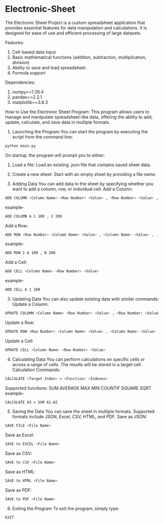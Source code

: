 # Electronic-Sheet
The Electronic Sheet Project is a custom spreadsheet application that provides essential features for data manipulation and calculations. It is designed for ease of use and efficient processing of large datasets.

Features:
1. Cell-based data input
2. Basic mathematical functions (addition, subtraction, multiplication, division)
3. Ability to save and load spreadsheet.
4. Formula support
   
Dependencies:
1. numpy==1.26.4
2. pandas==2.2.1
3. matplotlib==3.8.3

How to Use the Electronic Sheet Program:
This program allows users to manage and manipulate spreadsheet-like data, offering the ability to add, update, calculate, and save data in multiple formats.

1. Launching the Program
You can start the program by executing the script from the command line:
```bash
python main.py
```
On startup, the program will prompt you to either:
1. Load a file: Load an existing .json file that contains saved sheet data.
2. Create a new sheet: Start with an empty sheet by providing a file name.

2. Adding Data
You can add data to the sheet by specifying whether you want to add a column, row, or individual cell.
Add a Column:
```bash
ADD COLUMN <Column Name> <Row Number> <Value> , <Row Number> <Value> , ...
```
example-
```bash
ADD COLUMN A 1 100 , 2 200
```
Add a Row:
```bash
ADD ROW <Row Number> <Column Name> <Value> , <Column Name> <Value> , ...
```
example-
```bash
ADD ROW 1 A 100 , B 200
```
Add a Cell:
```bash
ADD CELL <Column Name> <Row Number> <Value>
```
example-
```bash
ADD CELL A 1 100
```

3. Updating Data
You can also update existing data with similar commands:
Update a Column:
```bash
UPDATE COLUMN <Column Name> <Row Number> <Value> , <Row Number> <Value> , ...
```
Update a Row:
```bash
UPDATE ROW <Row Number> <Column Name> <Value> , <Column Name> <Value> , ...
```
Update a Cell:
```bash
UPDATE CELL <Column Name> <Row Number> <Value>
```

4. Calculating Data
You can perform calculations on specific cells or across a range of cells. The results will be stored in a target cell.
Calculation Commands:
```bash
CALCULATE <Target Index> = <Function> <Indexes>
```
Supported functions:
SUM
AVERAGE
MAX
MIN
COUNTIF
SQUARE
SQRT
example-
```bash
CALCULATE A3 = SUM A1:A2
```

5. Saving the Data
You can save the sheet in multiple formats. Supported formats include JSON, Excel, CSV, HTML, and PDF.
Save as JSON:
```bash
SAVE FILE <File Name>
```
Save as Excel:
```bash
SAVE to EXCEL <File Name>
```
Save as CSV:
```bash
SAVE to CSV <File Name>
```
Save as HTML:
```bash
SAVE to HTML <File Name>
```
Save as PDF:
```bash
SAVE to PDF <File Name>
```

6. Exiting the Program
To exit the program, simply type:
```bash
EXIT
```
